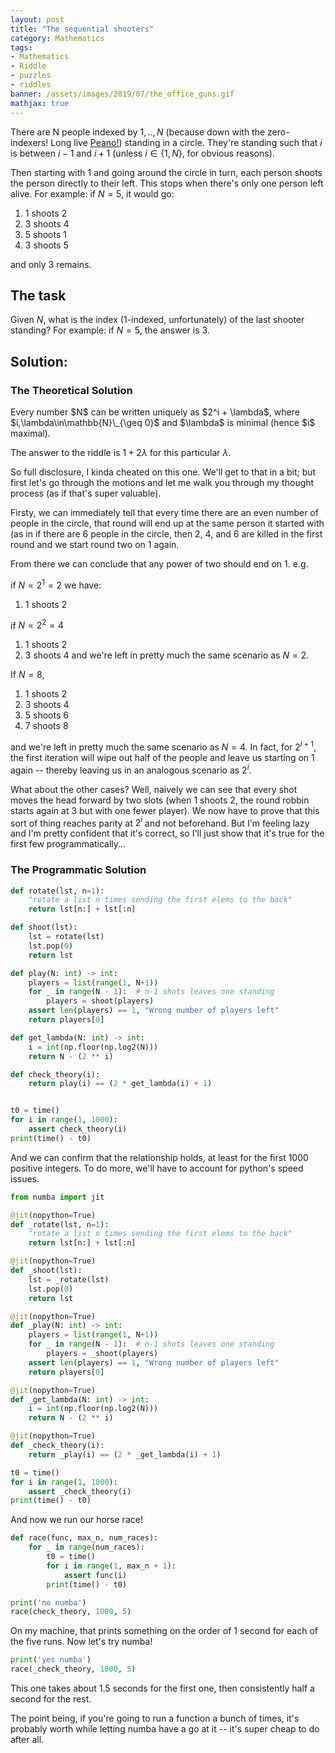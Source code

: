 ```yaml
---
layout: post
title: "The sequential shooters"
category: Mathematics
tags:
- Mathematics
- Riddle
- puzzles
- riddles
banner: /assets/images/2019/07/the_office_guns.gif
mathjax: true
---
```


There are N people indexed by $1,..,N$ (because down with the zero-indexers! Long live [Peano!](https://en.wikipedia.org/wiki/Peano_axioms)) standing in a circle. They're standing such that $i$ is between $i-1$ and $i+1$ (unless $i \in\{1,N\}$, for obvious reasons).

Then starting with $1$ and going around the circle in turn, each person shoots the person directly to their left. This stops when there's only one person left alive. For example: if $N=5$, it would go:

<!-- more -->

1. 1 shoots 2
1. 3 shoots 4
1. 5 shoots 1
1. 3 shoots 5

and only 3 remains.

## The task

Given $N$, what is the index (1-indexed, unfortunately) of the last shooter standing? For example: if $N=5$, the answer is $3$.

## Solution:

### The Theoretical Solution

<div class="hint" markdown="1">
Every number $N$ can be written uniquely as $2^i + \lambda$, where $i,\lambda\in\mathbb{N}\_{\geq 0}$ and $\lambda$ is minimal (hence $i$ maximal).

The answer to the riddle is $1 + 2\lambda$ for this particular $\lambda$.

So full disclosure, I kinda cheated on this one. We'll get to that in a bit; but first let's go through the motions and let me walk you through my thought process (as if that's super valuable).

Firsty, we can immediately tell that every time there are an even number of people in the circle, that round will end up at the same person it started with (as in if there are 6 people in the circle, then 2, 4, and 6 are killed in the first round and we start round two on 1 again.

From there we can conclude that any power of two should end on 1. e.g.

if $N = 2^1 = 2$ we have:

1. 1 shoots 2

if $N = 2^2 = 4$

1. 1 shoots 2
1. 3 shoots 4
and we're left in pretty much the same scenario as $N=2$.

If $N=8$,

1. 1 shoots 2
1. 3 shoots 4
1. 5 shoots 6
1. 7 shoots 8

and we're left in pretty much the same scenario as $N=4$. In fact, for $2^{i+1}$, the first iteration will wipe out half of the people and leave us starting on 1 again -- thereby leaving us in an analogous scenario as $2^i$.

What about the other cases? Well, naively we can see that every shot moves the head forward by two slots (when 1 shoots 2, the round robbin starts again at 3 but with one fewer player). We now have to prove that this sort of thing reaches parity at $2^i$ and not beforehand. But I'm feeling lazy and I'm pretty confident that it's correct, so I'll just show that it's true for the first few programmatically...
</div>

### The Programmatic Solution

<div class="hint" markdown="1">

```python
def rotate(lst, n=1):
    "rotate a list n times sending the first elems to the back"
    return lst[n:] + lst[:n]

def shoot(lst):
    lst = rotate(lst)
    lst.pop(0)
    return lst

def play(N: int) -> int:
    players = list(range(1, N+1))
    for _ in range(N - 1):  # n-1 shots leaves one standing
        players = shoot(players)
    assert len(players) == 1, "Wrong number of players left"
    return players[0]

def get_lambda(N: int) -> int:
    i = int(np.floor(np.log2(N)))
    return N - (2 ** i)

def check_theory(i):
    return play(i) == (2 * get_lambda(i) + 1)


t0 = time()
for i in range(1, 1000):
    assert check_theory(i)
print(time() - t0)
```


And we can confirm that the relationship holds, at least for the first 1000 positive integers. To do more, we'll have to account for python's speed issues.


```python
from numba import jit

@jit(nopython=True)
def _rotate(lst, n=1):
    "rotate a list n times sending the first elems to the back"
    return lst[n:] + lst[:n]

@jit(nopython=True)
def _shoot(lst):
    lst = _rotate(lst)
    lst.pop(0)
    return lst

@jit(nopython=True)
def _play(N: int) -> int:
    players = list(range(1, N+1))
    for _ in range(N - 1):  # n-1 shots leaves one standing
        players = _shoot(players)
    assert len(players) == 1, "Wrong number of players left"
    return players[0]

@jit(nopython=True)
def _get_lambda(N: int) -> int:
    i = int(np.floor(np.log2(N)))
    return N - (2 ** i)

@jit(nopython=True)
def _check_theory(i):
    return _play(i) == (2 * _get_lambda(i) + 1)

t0 = time()
for i in range(1, 1000):
    assert _check_theory(i)
print(time() - t0)
```


And now we run our horse race!

```python
def race(func, max_n, num_races):
    for _ in range(num_races):
        t0 = time()
        for i in range(1, max_n + 1):
            assert func(i)
        print(time() - t0)

print('no numba')
race(check_theory, 1000, 5)
```

On my machine, that prints something on the order of 1 second for each of the five runs. Now let's try numba!

```python
print('yes numba')
race(_check_theory, 1000, 5)
```

This one takes about 1.5 seconds for the first one, then consistently half a second for the rest.


The point being, if you're going to run a function a bunch of times, it's probably worth while letting numba have a go at it -- it's super cheap to do after all.
</div>
